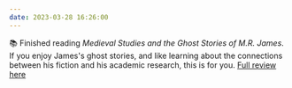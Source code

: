 ```yaml
---
date: 2023-03-28 16:26:00
---
```


📚 Finished reading *Medieval Studies and the Ghost Stories of M.R. James*. If you enjoy James's ghost stories, and like learning about the connections between his fiction and his academic research, this is for you. [Full review here](https://multoghost.wordpress.com/2023/03/27/medieval-studies-and-the-ghost-stories-of-m-r-james/)
